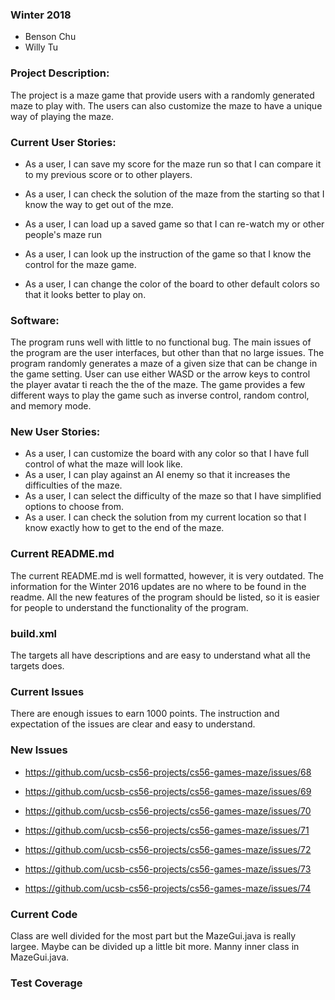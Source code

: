 ### Winter 2018
* Benson Chu
* Willy Tu

### Project Description:

The project is a maze game that provide users with a randomly generated maze to play with. The users 
can also customize the maze to have a unique way of playing the maze.

### Current User Stories:

* As a user, I can save my score for the maze run so that I can compare it to my previous score or to 
other players.

* As a user, I can check the solution of the maze from the starting so that I know the way to get out of the mze.
	
* As a user, I can load up a saved game so that I can re-watch my or other people's maze run

* As a user, I can look up the instruction of the game so that I know the control for the maze game.
	
* As a user, I can change the color of the board to other default colors so that it looks better to play on.
	
### Software:

  The program runs well with little to no functional bug. The main issues of the program are the user interfaces, 
but other than that no large issues. The program randomly generates a maze of a given size that can be change in 
the game setting. User can use either WASD or the arrow keys to control the player  avatar ti reach the the of the 
maze. The game provides a few different ways to play the game such as inverse control, random control, and memory mode.
	
### New User Stories:
* As a user, I can customize the board with any color so that I have full control of what the maze will look like.
* As a user, I can play against an AI enemy so that it increases the difficulties of the maze.
* As a user, I can select the difficulty of the maze so that I have simplified options to choose from.
* As a user. I can check the solution from my current location so that I know exactly how to get to the end of the maze.
	
### Current README.md

  The current README.md is well formatted, however, it is very outdated. The information for the Winter 2016 updates are no
where to be found in the readme. All the new features of the program should be listed, so it is easier for people to understand
the functionality of the program.

### build.xml
  The targets all have descriptions and are easy to understand what all the targets does.
	
### Current Issues
  There are enough issues to earn 1000 points. The instruction and expectation of the issues are clear and easy to understand.
	
### New Issues
* <https://github.com/ucsb-cs56-projects/cs56-games-maze/issues/68>

* <https://github.com/ucsb-cs56-projects/cs56-games-maze/issues/69>

* <https://github.com/ucsb-cs56-projects/cs56-games-maze/issues/70>

* <https://github.com/ucsb-cs56-projects/cs56-games-maze/issues/71>

* <https://github.com/ucsb-cs56-projects/cs56-games-maze/issues/72>

* <https://github.com/ucsb-cs56-projects/cs56-games-maze/issues/73>

* <https://github.com/ucsb-cs56-projects/cs56-games-maze/issues/74>

### Current Code

Class are well divided for the most part but the MazeGui.java is really largee. Maybe can be divided up a little bit more. Manny inner class in
MazeGui.java.

### Test Coverage



